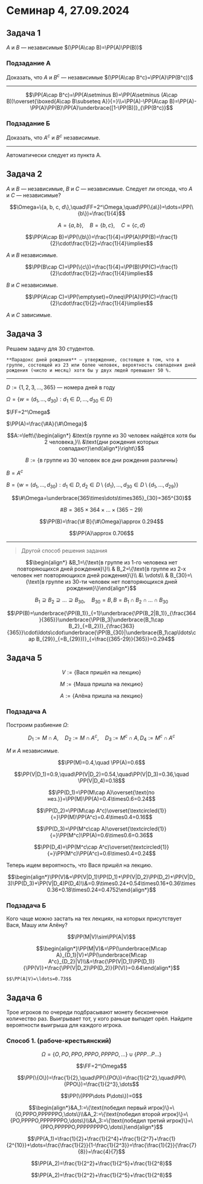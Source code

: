 # Семинар 4, 27.09.2024

## Задача 1

$A$ и $B$ — независимые $(\PP(A\cap B)=\PP(A)\PP(B))$

### Подзадание А

Доказать, что $A$ и $B^c$ — независимые $(\PP(A\cap B^c)=\PP(A)\PP(B^c))$

---

$$\PP(A\cap B^c)=\PP(A\setminus B)=\PP(A\setminus (A\cap B))\overset{\boxed{A\cap B\subseteq A}}{=}\\=\PP(A)-\PP(A\cap B)=\PP(A)-\PP(A)\PP(B)\PP(A)\underbrace{[1-\PP(B)]}_{\PP(B^c)}$$

### Подзадание Б

Доказать, что $A^c$ и $B^c$ независимые. 

---

Автоматически следует из пункта А.

## Задача 2

$A$ и $B$ — независимые, $B$ и $C$ — независимые. Следует ли отсюда, что $A$ и $C$ — независимые?

$$\Omega=\{a, b, c, d\},\quad\FF=2^\Omega,\quad\PP(\{a\})=\dots=\PP(\{b\})=\frac{1}{4}$$

$$A=\{a, b\},\quad B=\{b, c\},\quad C=\{c, d\}$$

$$\PP(A\cap B)=\PP(\{b\})=\frac{1}{4}=\PP(A)\PP(B)=\frac{1}{2}\cdot\frac{1}{2}=\frac{1}{4}\implies$$

$A$ и $B$ независимые.

$$\PP(B\cap C)=\PP(\{c\})=\frac{1}{4}=\PP(B)\PP(C)=\frac{1}{2}\cdot\frac{1}{2}=\frac{1}{4}\implies$$

$B$ и $C$ независимые.

$$\PP(A\cap C)=\PP(\emptyset)=0\neq\PP(A)\PP(C)=\frac{1}{2}\cdot\frac{1}{2}=\frac{1}{4}\implies$$

$A$ и $C$ зависимые.


## Задача 3

Решаем задачу для $30$ студентов.

```{prf:example}
**Парадокс дней рождения** — утверждение, состоящее в том, что в группе, состоящей из 23 или более человек, вероятность совпадения дней рождения (число и месяц) хотя бы у двух людей превышает 50 %.
```

---

$D:=\{1,2,3,\dots,365\}$ — номера дней в году

$\Omega=\{w=(d_1,\dots,d_{30}): d_1\in D,\dots,d_30\in D\}$

$\FF=2^\Omega$

$\PP(A)=\frac{\#A}{\#\Omega}$

$$A:=\left\{\begin{align*}
    &\text{в группе из 30 человек найдётся хотя бы 2 человека,}\\
    &\text{дни рождения которых совпадают}\end{align*}\right\}$$

$$B:=\{\text{в группе из 30 человек все дни рождения различны}\}$$

$B=A^c$

$B=\{w=(d_1,\dots,d_30):d_1\in D,d_2\in D\setminus\{d_1\},\dots,d_{30}\in D\setminus\{d_1,\dots,d_{29}\}\}$

$$\#\Omega=\underbrace{365\times\dots\times365}_{30}=365^{30}$$

$$\#B=365\times364\times\dots\times(365-29)$$

$$\PP(B)=\frac{\# B}{\#\Omega}\approx 0.294$$

$$\PP(A)\approx 0.706$$

---

> Другой способ решения задания

$$\begin{align*}
&B_1=\{\text{в группе из 1-го человека нет повторяющихся дней рождения}\}\\
& B_2=\{\text{в группе из 2-х человек нет повторяющихся дней рождения}\}\\
&\ \vdots\\
& B_{30}=\{\text{в группе из 30-ти человек нет повторяющихся дней рождения}\}\end{align*}$$

$$B_1\supseteq B_2\supseteq\dots\supseteq B_{30},\quad B_{30}=B, B=B_1\cap B_2\cap \dots \cap B_{30}$$

$$\PP(B)=\underbrace{\PP(B_1)}_{=1}\underbrace{\PP(B_2|B_1)}_{\frac{364}{365}}\underbrace{\PP(B_3|\underbrace{B_1\cap B_2}_{=B_2})}_{\frac{363}{365}}\cdot\ldots\cdot\underbrace{\PP(B_{30}|\underbrace{B_1\cap\ldots\cap B_{29}}_{=B_{29}})}_{=\frac{(365-29)}{365}}=0.294$$

## Задача 5

$$V:=\{\text{Вася пришёл на лекцию}\}$$

$$M:=\{\text{Маша пришла на лекцию}\}$$

$$A:=\{\text{Алёна пришла на лекцию}\}$$

### Подзадача А

Построим разбиение $\Omega$:

$$D_1:=M\cap A,\quad D_2:=M\cap A^c,\quad D_3:=M^c\cap A, D_4:=M^c\cap A^c$$

$M$ и $A$ независимые.

$$\PP(M)=0.4,\quad \PP(A)=0.6$$

$$\PP(V|D_1)=0.9,\quad\PP(V|D_2)=0.54,\quad\PP(V|D_3)=0.36,\quad \PP(V|D_4)=0.18$$

$$\PP(D_1)=\PP(M\cap A)\overset{\text{по нез.}}=\PP(M)\PP(A)=0.4\times0.6=0.24$$

$$\PP(D_2)=\PP(M\cap A^c)\overset{\textcircled{1}}{=}\PP(M)\PP(A^c)=0.4\times0.4=0.16$$

$$\PP(D_3)=\PP(M^c\cap A)\overset{\textcircled{1}}{=}\PP(M^c)\PP(A)=0.6\times0.6=0.36$$

$$\PP(D_4)=\PP(M^c\cap A^c)\overset{\textcircled{1}}{=}\PP(M^c)\PP(A^c)=0.6\times0.4=0.24$$

Теперь ищем вероятность, что Вася пришёл на лекцию.

$$\begin{align*}\PP(V)&=\PP(V|D_1)\PP(D_1)+\PP(V|D_2)\PP(D_2)+\PP(V|D_3)\PP(D_3)+\PP(V|D_4)P(D_4)\\&=0.9\times0.24+0.54\times0.16+0.36\times0.36+0.18\times0.24=0.4752\end{align*}$$

### Подзадача Б

Кого чаще можно застать на тех лекциях, на которых присутствует Вася, Машу или Алёну?

$$\PP(M|V)\sim\PP(A|V)$$

$$\begin{align*}\PP(M|V)&=\PP(\underbrace{M\cap A}_{D_1}|V)+\PP(\underbrace{M\cap A^c}_{D_2}|V)\\&=\frac{\PP(V|D_1)\PP(D_1)}{\PP(V)}+\frac{\PP(V|D_2)\PP(D_2)}{P(V)}=0.64\end{align*}$$

```{note} Д/з
$$\PP(A|V)=\ldots=0.73$$
```

## Задача 6

Трое игроков по очереди подбрасывают монету бесконечное количество раз. Выигрывает тот, у кого раньше выпадет орёл. Найдите вероятности выигрыша для каждого игрока.

### Способ 1. (рабоче-крестьянский)

$$\Omega=\{O, PO, PPO, PPPO, PPPPO, \dots\}\cup\{PPP\dots P\dots\}$$

$$\FF=2^\Omega$$

$$\PP(\{O\})=\frac{1}{2},\quad\PP(\{PO\})=\frac{1}{2^2},\quad\PP(\{PPO\})=\frac{1}{2^3},\dots$$

$$\PP(\{PPP\dots P\dots\})=0$$

$$\begin{align*}&A_1:=\{\text{победил первый игрок}\}=\{O,PPPO,PPPPPPO,\dots\}\\&A_2:=\{\text{победил второй игрок}\}=\{PO,PPPPO,PPPPPPPO,\dots\}\\&A_3:=\{\text{победил третий игрок}\}=\{PPO,PPPPPO,PPPPPPPPO,\dots\}\end{align*}$$

$$\PP(A_1)=\frac{1}{2}+\frac{1}{2^4}+\frac{1}{2^7}+\frac{1}{2^{10}}+\dots=\frac{\frac{1}{2}}{1-\frac{1}{2^3}}=\frac{\frac{1}{2}}{\frac{7}{8}}=\frac{4}{7}$$

$$\PP(A_2)=\frac{1}{2^2}+\frac{1}{2^5}+\frac{1}{2^8}$$

$$\PP(A_2)=\frac{1}{2^2}+\frac{1}{2^5}+\frac{1}{2^8}$$